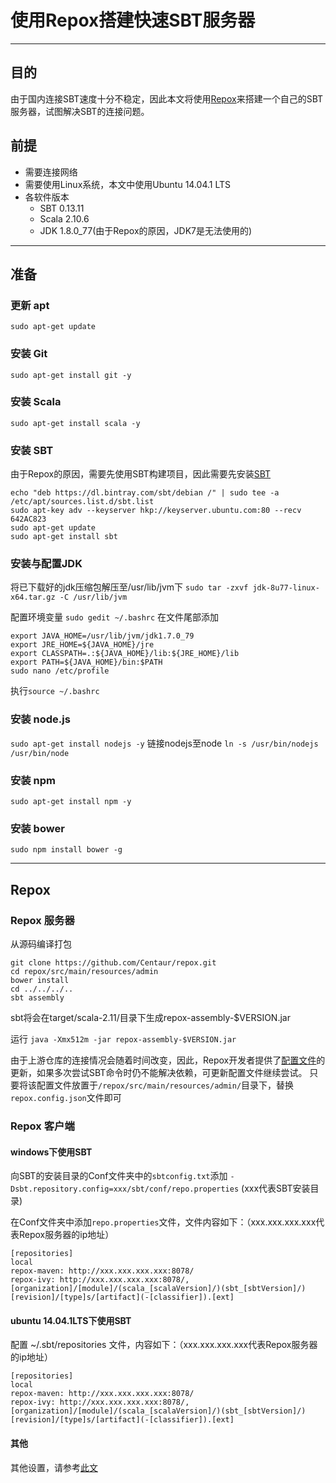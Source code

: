 ﻿# 使用Repox搭建快速SBT服务器
---

## 目的
由于国内连接SBT速度十分不稳定，因此本文将使用[Repox](https://github.com/Centaur/repox)来搭建一个自己的SBT服务器，试图解决SBT的连接问题。

## 前提
- 需要连接网络
- 需要使用Linux系统，本文中使用Ubuntu 14.04.1 LTS
- 各软件版本
    + SBT 0.13.11
    + Scala 2.10.6
    + JDK 1.8.0_77(由于Repox的原因，JDK7是无法使用的)

---
## 准备
### 更新 apt
`sudo apt-get update`

### 安装 Git
`sudo apt-get install git -y`

### 安装 Scala
`sudo apt-get install scala -y`

### 安装 SBT
由于Repox的原因，需要先使用SBT构建项目，因此需要先安装[SBT](http://www.scala-sbt.org/0.13/docs/Installing-sbt-on-Linux.html)

```Shell
echo "deb https://dl.bintray.com/sbt/debian /" | sudo tee -a /etc/apt/sources.list.d/sbt.list
sudo apt-key adv --keyserver hkp://keyserver.ubuntu.com:80 --recv 642AC823
sudo apt-get update
sudo apt-get install sbt
```
### 安装与配置JDK
将已下载好的jdk压缩包解压至/usr/lib/jvm下
`sudo tar -zxvf jdk-8u77-linux-x64.tar.gz -C /usr/lib/jvm`

配置环境变量
`sudo gedit ~/.bashrc`
在文件尾部添加
```Shell
export JAVA_HOME=/usr/lib/jvm/jdk1.7.0_79
export JRE_HOME=${JAVA_HOME}/jre
export CLASSPATH=.:${JAVA_HOME}/lib:${JRE_HOME}/lib
export PATH=${JAVA_HOME}/bin:$PATH
sudo nano /etc/profile
```
执行`source ~/.bashrc`

### 安装 node.js
`sudo apt-get install nodejs -y`
链接nodejs至node
`ln -s /usr/bin/nodejs /usr/bin/node`

### 安装 npm
`sudo apt-get install npm -y`

### 安装 bower
`sudo npm install bower -g`

---
## Repox
### Repox 服务器
从源码编译打包
```
git clone https://github.com/Centaur/repox.git
cd repox/src/main/resources/admin
bower install
cd ../../../..
sbt assembly
```
sbt将会在target/scala-2.11/目录下生成repox-assembly-$VERSION.jar

运行
`java -Xmx512m -jar repox-assembly-$VERSION.jar`

由于上游仓库的连接情况会随着时间改变，因此，Repox开发者提供了[配置文件](http://repox.gtan.com:8078/admin/exportConfig)的更新，如果多次尝试SBT命令时仍不能解决依赖，可更新配置文件继续尝试。
只要将该配置文件放置于`/repox/src/main/resources/admin/`目录下，替换`repox.config.json`文件即可

### Repox 客户端
#### windows下使用SBT
向SBT的安装目录的Conf文件夹中的`sbtconfig.txt`添加
`-Dsbt.repository.config=xxx/sbt/conf/repo.properties`
(xxx代表SBT安装目录)

在Conf文件夹中添加`repo.properties`文件，文件内容如下：（xxx.xxx.xxx.xxx代表Repox服务器的ip地址）
```
[repositories]
local
repox-maven: http://xxx.xxx.xxx.xxx:8078/
repox-ivy: http://xxx.xxx.xxx.xxx:8078/, [organization]/[module]/(scala_[scalaVersion]/)(sbt_[sbtVersion]/)[revision]/[type]s/[artifact](-[classifier]).[ext]
```
#### ubuntu 14.04.1LTS下使用SBT
配置 ~/.sbt/repositories 文件，内容如下：（xxx.xxx.xxx.xxx代表Repox服务器的ip地址）
```
[repositories]
local
repox-maven: http://xxx.xxx.xxx.xxx:8078/
repox-ivy: http://xxx.xxx.xxx.xxx:8078/, [organization]/[module]/(scala_[scalaVersion]/)(sbt_[sbtVersion]/)[revision]/[type]s/[artifact](-[classifier]).[ext]
```

#### 其他
其他设置，请参考[此文](https://github.com/Centaur/repox/wiki/%E5%85%A5%E9%97%A8%E6%8C%87%E5%8D%97)